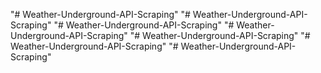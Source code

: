 "# Weather-Underground-API-Scraping" 
"# Weather-Underground-API-Scraping" 
"# Weather-Underground-API-Scraping" 
"# Weather-Underground-API-Scraping" 
"# Weather-Underground-API-Scraping" 
"# Weather-Underground-API-Scraping" 
"# Weather-Underground-API-Scraping" 
